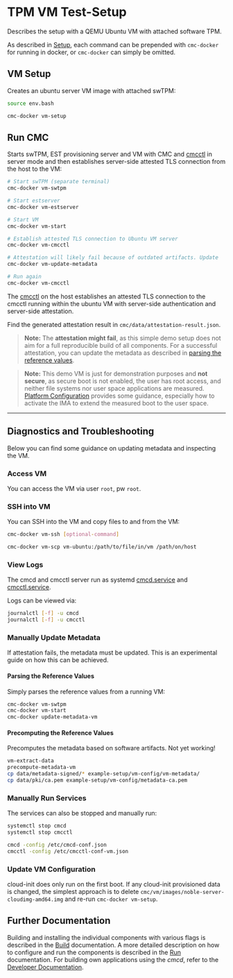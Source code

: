 # TPM VM Test-Setup

Describes the setup with a QEMU Ubuntu VM with attached software TPM.

As described in [Setup](./setup.md#prerequisites), each command can be prepended with `cmc-docker`
for running in docker, or `cmc-docker` can simply be omitted.

## VM Setup

Creates an ubuntu server VM image with attached swTPM:
```sh
source env.bash

cmc-docker vm-setup
```

## Run CMC

Starts swTPM, EST provisioning server and VM with CMC and [cmcctl](./architecture.md#cmcctl) in
server mode and then establishes server-side attested TLS connection from the host to the VM:
```sh
# Start swTPM (separate terminal)
cmc-docker vm-swtpm

# Start estserver
cmc-docker vm-estserver

# Start VM
cmc-docker vm-start

# Establish attested TLS connection to Ubuntu VM server
cmc-docker vm-cmcctl

# Attestation will likely fail because of outdated artifacts. Update
cmc-docker vm-update-metadata

# Run again
cmc-docker vm-cmcctl
```

The [cmcctl](./architecture.md#cmcctl) on the host establishes an attested TLS connection to
the cmcctl running within the ubuntu VM with server-side authentication and server-side
attestation.

Find the generated attestation result in `cmc/data/attestation-result.json`.

> **Note:** The **attestation might fail**, as this simple demo setup does not aim for a full
> reproducible build of all components. For a successful attestation, you can update the metadata as
> described in [parsing the reference values](#parsing-the-reference-values).

> **Note:** This demo VM is just for demonstration purposes and **not secure**, as secure boot is
> not enabled, the user has root access, and neither file systems nor user space applications are
> measured. [Platform Configuration](./setup-tpm.md#platform-configuration) provides some guidance,
> especially how to activate the IMA to extend the measured boot to the user space.


---


## Diagnostics and Troubleshooting

Below you can find some guidance on updating metadata and inspecting the VM.

### Access VM

You can access the VM via user `root`, pw `root`.

### SSH into VM

You can SSH into the VM and copy files to and from the VM:
```sh
cmc-docker vm-ssh [optional-command]

cmc-docker vm-scp vm-ubuntu:/path/to/file/in/vm /path/on/host
```

### View Logs

The cmcd and cmcctl server run as systemd [cmcd.service](../example-setup/vm-config/cmcd.service)
and [cmcctl.service](../example-setup/vm-config/cmcctl.service).

Logs can be viewed via:
```sh
journalctl [-f] -u cmcd
journalctl [-f] -u cmcctl
```

### Manually Update Metadata

If attestation fails, the metadata must be updated. This is an experimental guide
on how this can be achieved.

#### Parsing the Reference Values

Simply parses the reference values from a running VM:
```sh
cmc-docker vm-swtpm
cmc-docker vm-start
cmc-docker update-metadata-vm
```

#### Precomputing the Reference Values

Precomputes the metadata based on software artifacts. Not yet working!
```sh
vm-extract-data
precompute-metadata-vm
cp data/metadata-signed/* example-setup/vm-config/vm-metadata/
cp data/pki/ca.pem example-setup/vm-config/metadata-ca.pem
```

### Manually Run Services

The services can also be stopped and manually run:
```sh
systemctl stop cmcd
systemctl stop cmcctl

cmcd -config /etc/cmcd-conf.json
cmcctl -config /etc/cmcctl-conf-vm.json
```

### Update VM Configuration

cloud-init does only run on the first boot. If any cloud-init provisioned data is changed, the
simplest approach is to delete `cmc/vm/images/noble-server-cloudimg-amd64.img` and re-run
`cmc-docker vm-setup`.

## Further Documentation

Building and installing the individual components with various flags is described in the
[Build](./build-and-install.md) documentation. A more detailed description on how to configure and
run the components is described in the [Run](./run.md) documentation. For building own applications
using the *cmcd*, refer to the [Developer Documentation](./dev.md).